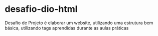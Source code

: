 # desafio-dio-html
Desafio de Projeto é elaborar um website, utilizando uma estrutura bem básica, utilizando tags aprendidas durante as aulas práticas
